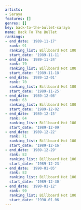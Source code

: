 ```yaml
---
artists:
- Saraya
features: []
genres: []
key: back-to-the-bullet-saraya
name: Back To The Bullet
rankings:
- end_date: '1989-11-17'
  rank: 91
  ranking_list: Billboard Hot 100
  start_date: '1989-11-11'
- end_date: '1989-11-24'
  rank: 79
  ranking_list: Billboard Hot 100
  start_date: '1989-11-18'
- end_date: '1989-12-01'
  rank: 70
  ranking_list: Billboard Hot 100
  start_date: '1989-11-25'
- end_date: '1989-12-08'
  rank: 63
  ranking_list: Billboard Hot 100
  start_date: '1989-12-02'
- end_date: '1989-12-15'
  rank: 64
  ranking_list: Billboard Hot 100
  start_date: '1989-12-09'
- end_date: '1989-12-22'
  rank: 71
  ranking_list: Billboard Hot 100
  start_date: '1989-12-16'
- end_date: '1989-12-29'
  rank: 83
  ranking_list: Billboard Hot 100
  start_date: '1989-12-23'
- end_date: '1990-01-05'
  rank: 83
  ranking_list: Billboard Hot 100
  start_date: '1989-12-30'
- end_date: '1990-01-12'
  rank: 99
  ranking_list: Billboard Hot 100
  start_date: '1990-01-06'
---
```


